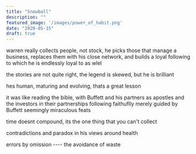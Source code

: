 ```yaml
---
title: "Snowball"
description: ""
featured_image: '/images/power_of_habit.png'
date: "2020-05-15"
draft: true
---
```


warren really collects people, not stock, he picks those that manage a business, replaces them with his close network, and builds a loyal following to which he is endlessly loyal to as wlel

the stories are not quite right, the legend is skewed, but he is brilliant

hes human, maturing and evolving, thats a great lesson

it was like reading the bible, with Buffett and his partners as apostles and the investors in their partnerships following faithuflly merely guided by Buffett seemingly miraculous feats

time doesnt compound, its the one thing that you can't collect

contradictions and paradox in his views around health

errors by omission ---- the avoidance of waste